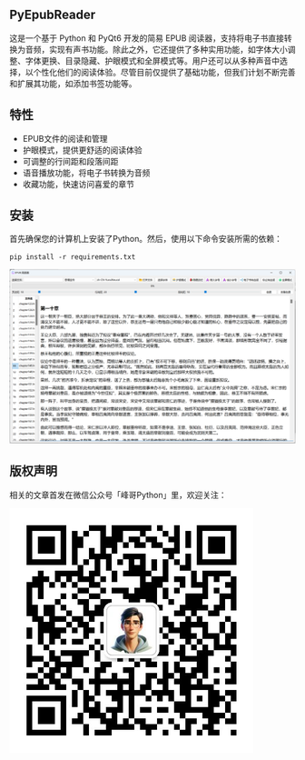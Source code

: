 ## PyEpubReader
这是一个基于 Python 和 PyQt6 开发的简易 EPUB 阅读器，支持将电子书直接转换为音频，实现有声书功能。除此之外，它还提供了多种实用功能，如字体大小调整、字体更换、目录隐藏、护眼模式和全屏模式等。用户还可以从多种声音中选择，以个性化他们的阅读体验。尽管目前仅提供了基础功能，但我们计划不断完善和扩展其功能，如添加书签功能等。

## 特性

- EPUB文件的阅读和管理
- 护眼模式，提供更舒适的阅读体验
- 可调整的行间距和段落间距
- 语音播放功能，将电子书转换为音频
- 收藏功能，快速访问喜爱的章节

## 安装

首先确保您的计算机上安装了Python。然后，使用以下命令安装所需的依赖：

```
pip install -r requirements.txt
```

![image.png](https://raw.githubusercontent.com/cacity/py_test/master/h%3A/PicGo/20231218111353.png)

## 版权声明

相关的文章首发在微信公众号「峰哥Python」里，欢迎关注：

![qrcode_for_gh_5f36206edaa5_430.jpg](https://raw.githubusercontent.com/cacity/py_test/master/h%3A/PicGo/qrcode_for_gh_5f36206edaa5_430.jpg)
